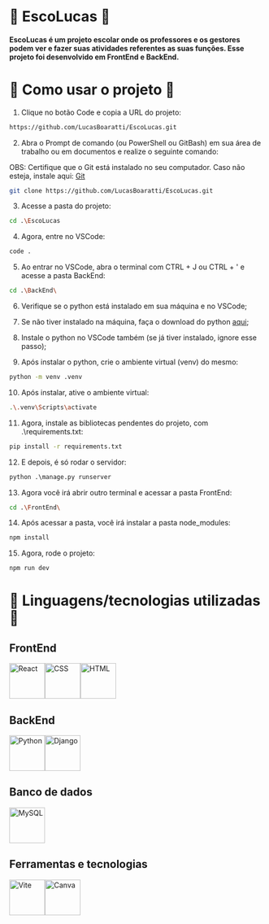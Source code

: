 # 🏫 EscoLucas 🏫

#### EscoLucas é um projeto escolar onde os professores e os gestores podem ver e fazer suas atividades referentes as suas funções. Esse projeto foi desenvolvido em FrontEnd e BackEnd.

# 🎒 Como usar o projeto 🎒

1. Clique no botão Code e copia a URL do projeto:

```bash
https://github.com/LucasBoaratti/EscoLucas.git
```

2. Abra o Prompt de comando (ou PowerShell ou GitBash) em sua área de trabalho ou em documentos e realize o seguinte comando:

OBS: Certifique que o Git está instalado no seu computador. Caso não esteja, instale aqui: [Git](https://git-scm.com/downloads)

```bash 
git clone https://github.com/LucasBoaratti/EscoLucas.git
```

3. Acesse a pasta do projeto:

```bash
cd .\EscoLucas
```

4. Agora, entre no VSCode:

```bash
code .
```

5. Ao entrar no VSCode, abra o terminal com CTRL + J ou CTRL + ' e acesse a pasta BackEnd:

```bash
cd .\BackEnd\
```

6. Verifique se o python está instalado em sua máquina e no VSCode;

7. Se não tiver instalado na máquina, faça o download do python [aqui](https://www.python.org/);

8. Instale o python no VSCode também (se já tiver instalado, ignore esse passo);

9. Após instalar o python, crie o ambiente virtual (venv) do mesmo:

```bash
python -m venv .venv
```

10. Após instalar, ative o ambiente virtual: 

```bash
.\.venv\Scripts\activate
```

11. Agora, instale as bibliotecas pendentes do projeto, com .\requirements.txt: 

```bash
pip install -r requirements.txt
```

12. E depois, é só rodar o servidor:

```python
python .\manage.py runserver
```

13. Agora você irá abrir outro terminal e acessar a pasta FrontEnd: 

```bash
cd .\FrontEnd\
```

14. Após acessar a pasta, você irá instalar a pasta node_modules:

```bash
npm install
```

15. Agora, rode o projeto: 

```bash
npm run dev
```

# 🛝 Linguagens/tecnologias utilizadas 🛝

## FrontEnd

<div style="display: flex;">
  <img src="https://cdn.jsdelivr.net/gh/devicons/devicon@latest/icons/react/react-original.svg" alt="React" width="70px" height="70px"/>
  <img src="https://cdn.jsdelivr.net/gh/devicons/devicon@latest/icons/css3/css3-original.svg" alt="CSS" width="70px" height="70px"/>
  <img src="https://cdn.jsdelivr.net/gh/devicons/devicon@latest/icons/html5/html5-original.svg" alt="HTML" width="70px" height="70px"/>
</div>

## BackEnd

<div style="display: flex;">
  <img src="https://cdn.jsdelivr.net/gh/devicons/devicon@latest/icons/python/python-original.svg" alt="Python" width="70px" height="70px"/>
  <img src="https://icon.icepanel.io/Technology/png-shadow-512/Django.png" alt="Django" title="Django" width="70px" height="70px"/>
</div>

## Banco de dados

<div style="display: flex;">
  <img src="https://cdn.jsdelivr.net/gh/devicons/devicon@latest/icons/mysql/mysql-original-wordmark.svg" alt="MySQL" width="70px" height="70px"/>
</div>

## Ferramentas e tecnologias

<div style="display: flex;">
  <img src="https://cdn.jsdelivr.net/gh/devicons/devicon@latest/icons/vitejs/vitejs-original.svg" alt="Vite" width="70px" height="70px"/>
  <img src="https://cdn.jsdelivr.net/gh/devicons/devicon@latest/icons/canva/canva-original.svg" alt="Canva" width="70px" height="70px"/>
</div>
